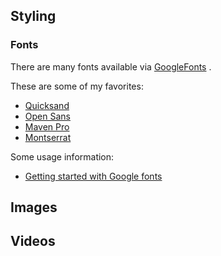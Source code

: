 ## Styling

### Fonts

There are many fonts available via [GoogleFonts](https://fonts.google.com/) .

These are some of my favorites:
- [Quicksand](https://fonts.google.com/specimen/Quicksand)
- [Open Sans](https://fonts.google.com/specimen/Open+Sans)
- [Maven Pro](https://fonts.google.com/specimen/Maven+Pro)
- [Montserrat](https://fonts.google.com/specimen/Montserrat)

Some usage information:
- [Getting started with Google fonts](https://developers.google.com/fonts/docs/getting_started)

## Images

## Videos
